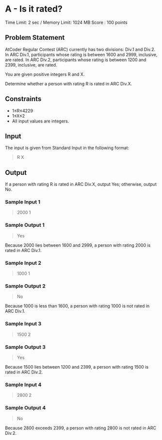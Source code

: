 # A - Is it rated?

Time Limit: 2 sec / Memory Limit: 1024 MB
Score : 100 points

## Problem Statement
AtCoder Regular Contest (ARC) currently has two divisions: Div.1 and Div.2. In ARC Div.1, participants whose rating is between 1600 and 2999, inclusive, are rated. In ARC Div.2, participants whose rating is between 1200 and 2399, inclusive, are rated.

You are given positive integers R and X.

Determine whether a person with rating R is rated in ARC Div.X.

## Constraints
* 1≤R≤4229
* 1≤X≤2
* All input values are integers.

## Input
The input is given from Standard Input in the following format:
> R X

## Output
If a person with rating R is rated in ARC Div.X, output Yes; otherwise, output No.

### Sample Input 1
> 2000 1
### Sample Output 1
> Yes

Because 2000 lies between 1600 and 2999, a person with rating 2000 is rated in ARC Div.1.

### Sample Input 2
> 1000 1
### Sample Output 2
> No

Because 1000 is less than 1600, a person with rating 1000 is not rated in ARC Div.1.

### Sample Input 3
> 1500 2
### Sample Output 3
> Yes

Because 1500 lies between 1200 and 2399, a person with rating 1500 is rated in ARC Div.2.

### Sample Input 4
> 2800 2
### Sample Output 4
> No

Because 2800 exceeds 2399, a person with rating 2800 is not rated in ARC Div.2.